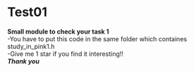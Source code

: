 # Test01
**Small module to check your task 1**\
-You have to put this code in the same folder which containes study_in_pink1.h\
-Give me 1 star if you find it interesting!!\
___Thank you___
